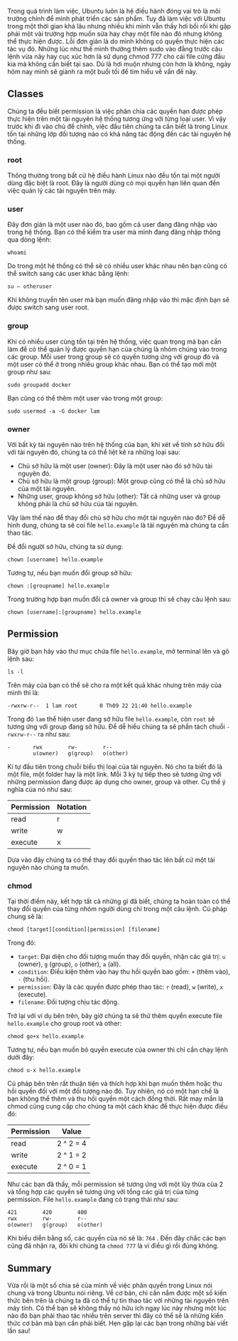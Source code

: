 Trong quá trình làm việc, Ubuntu luôn là hệ điều hành đóng vai trò là môi trường chính để mình phát triển các sản phẩm. Tuy đã làm việc với Ubuntu trong một thời gian khá lâu nhưng nhiều khi mình vẫn thấy hơi bối rối khi gặp phải một vài trường hợp muốn sửa hay chạy một file nào đó nhưng không thể thực hiện được. Lỗi đơn giản là do mình không có quyền thực hiện các tác vụ đó. Những lúc như thế mình thường thêm sudo vào đằng trước câu lệnh vừa nãy hay cục xúc hơn là sử dụng chmod 777 cho cái file cứng đầu kia mà không cần biết tại sao. Dù là hơi muộn nhưng còn hơn là không, ngày hôm nay mình sẽ giành ra một buổi tối để tìm hiểu về vấn đề này.

## Classes

Chúng ta đều biết permission là việc phân chia các quyền hạn được phép thực hiện trên một tài nguyên hệ thống tương ứng với từng loại user. Vì vậy trước khi đi vào chủ đề chính, việc đầu tiên chúng ta cần biết là trong Linux tồn tại những lớp đối tượng nào có khả năng tác động đến các tài nguyên hệ thống.

### root

Thông thường trong bất cứ hệ điều hành Linux nào đều tồn tại một người dùng đặc biệt là root. Đây là người dùng có mọi quyền hạn liên quan đến việc quản lý các tài nguyên trên máy.

### user

Đây đơn giản là một user nào đó, bao gồm cả user đang đăng nhập vào trong hệ thống. Bạn có thể kiểm tra user mà mình đang đăng nhập thông qua dòng lệnh:

```
whoami
```

Do trong một hệ thống có thể sẽ có nhiều user khác nhau nên bạn cũng có thể switch sang các user khác bằng lệnh:

```
su – otheruser
```

Khi không truyền tên user mà bạn muốn đăng nhập vào thì mặc định bạn sẽ được switch sang user root.

### group

Khi có nhiều user cùng tồn tại trên hệ thống, việc quan trọng mà bạn cần làm để có thể quản lý được quyền hạn của chúng là nhóm chúng vào trong các group. Mỗi user trong group sẽ có quyền tương ứng với group đó và một user có thể ở trong nhiều group khác nhau. Bạn có thể tạo mới một group như sau:

```
sudo groupadd docker
```

Bạn cũng có thể thêm một user vào trong một group:

```
sudo usermod -a -G docker lam
```

### owner

Với bất kỳ tài nguyên nào trên hệ thống của bạn, khi xét về tính sở hữu đối với tài nguyên đó, chúng ta có thể liệt kê ra những loại sau:

* Chủ sở hữu là một user (owner): Đây là một user nào đó sở hữu tài nguyên đó.
* Chủ sở hữu là một group (group): Một group cũng có thể là chủ sở hữu của một tài nguyên.
* Những user, group không sở hữu (other): Tất cả những user và group không phải là chủ sở hữu của tài nguyên.

Vậy làm thế nào để thay đổi chủ sở hữu cho một tài nguyên nào đó? Để dễ hình dung, chúng ta sẽ coi file `hello.example` là tài nguyên mà chúng ta cần thao tác.

Để đổi người sở hữu, chúng ta sử dụng:

```
chown [username] hello.example
```

Tương tự, nếu bạn muốn đổi group sở hữu:

```
chown :[groupname] hello.example
```

Trong trường hợp bạn muốn đổi cả owner và group thì sẽ chạy câu lệnh sau:

```
chown [username]:[groupname] hello.example
```

## Permission

Bây giờ bạn hãy vào thư mục chứa file `hello.example`, mở terminal lên và gõ lệnh sau:

```
ls -l
```

Trên máy của bạn có thể sẽ cho ra một kết quả khác nhưng trên máy của mình thì là:

```
-rwxrw-r--  1 lam root       0 Th09 22 21:40 hello.example
```

Trong đó `lam` thể hiện user đang sở hữu file `hello.example`, còn `root` sẽ tương ứng với group đang sở hữu. Để dễ hiểu chúng ta sẽ phần tách chuỗi `-rwxrw-r--` ra như sau:

```
-       rwx        rw-        r--
        u(owner)   g(group)   o(other)
```

Kí tự đầu tiên trong chuỗi biểu thị loại của tài nguyên. Nó cho ta biết đó là một file, một folder hay là một link. Mỗi 3 ký tự tiếp theo sẽ tương ứng với những permission đang được áp dụng cho owner, group và other. Cụ thể ý nghĩa của nó như sau:



| Permission | Notation | 
| -------- | -------- | 
| read     | r     |
| write     | w    |
| execute   | x    |

Dựa vào đây chúng ta có thể thay đổi quyền thao tác lên bất cứ một tài nguyên nào chúng ta muốn.

### chmod

Tại thời điểm này, kết hợp tất cả những gì đã biết, chúng ta hoàn toàn có thể thay đổi quyền của từng nhóm người dùng chỉ trong một câu lệnh. Cú pháp chung sẽ là:

```
chmod [target][condition][permission] [filename]
```
Trong đó:

* `target`: Đại diện cho đối tượng muốn thay đổi quyền, nhận các giá trị: `u` (owner), `g` (group), `o` (other), `a` (all).
* `condition`: Điều kiện thêm vào hay thu hồi quyền bao gồm: `+` (thêm vào), `-` (thu hồi).
* `permission`: Đây là các quyền được phép thao tác: `r` (read), `w` (write), `x` (execute).
* `filename`: Đối tượng chịu tác động.

Trở lại với ví dụ bên trên, bây giờ chúng ta sẽ thử thêm quyền execute file `hello.example` cho group root và other:

```
chmod go+x hello.example
```
Tương tự, nếu bạn muốn bỏ quyền execute của owner thì chỉ cần chạy lệnh dưới đây:

```
chmod u-x hello.example
```

Cú pháp bên trên rất thuận tiện và thích hợp khi bạn muốn thêm hoặc thu hồi quyền đối với một đối tượng nào đó. Tuy nhiên, nó có một hạn chế là bạn không thể thêm và thu hồi quyền một cách đồng thời. Rất may mắn là chmod cũng cung cấp cho chúng ta một cách khác để thực hiện được điều đó:

|Permission|Value|
| -------- | -------- | 
|read|2 ^ 2 = 4|
|write|2 ^ 1 = 2|
|execute|2 ^ 0 = 1|

Như các bạn đã thấy, mỗi permission sẽ tương ứng với một lũy thừa của 2 và tổng hợp các quyền sẽ tương ứng với tổng các giá trị của từng permission. File `hello.example` đang có trạng thái như sau:

```
421        420        400
rwx        rw-        r--
o(owner)   g(group)   o(other)
```
Khi biểu diễn bằng số, các quyền của nó sẽ là: `764` . Đến đây chắc các bạn cũng đã nhận ra, đôi khi chúng ta `chmod 777` là vì điều gì rồi đúng không.

## Summary

Vừa rồi là một số chia sẻ của mình về việc phân quyền trong Linux nói chung và trong Ubuntu nói riêng. Về cơ bản, chỉ cần nắm được một số kiến thức bên trên là chúng ta đã có thể tự tin thao tác với những tài nguyên trên máy tính. Có thể bạn sẽ không thấy nó hữu ích ngay lúc này nhưng một lúc nào đó bạn phải thao tác nhiều trên server thì đây có thể sẽ là những kiến thức cơ bản mà bạn cần phải biết. Hẹn gặp lại các bạn trong những bài viết lần sau!